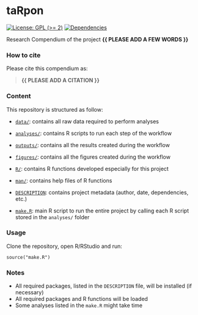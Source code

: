 <!-- README.md is generated from README.Rmd. Please edit that file -->

# taRpon

<!-- badges: start -->

[![License: GPL (&gt;=
2)](https://img.shields.io/badge/License-GPL%20%28%3E%3D%202%29-blue.svg)](https://choosealicense.com/licenses/gpl-2.0/)
[![Dependencies](https://img.shields.io/badge/dependencies-2/94-green?style=flat)](#)
<!-- badges: end -->

Research Compendium of the project **{{ PLEASE ADD A FEW WORDS }}**

### How to cite

Please cite this compendium as:

> **{{ PLEASE ADD A CITATION }}**

### Content

This repository is structured as follow:

-   [`data/`](https://github.com/ajhelmstetter/taRpon/tree/master/data):
    contains all raw data required to perform analyses

-   [`analyses/`](https://github.com/ajhelmstetter/taRpon/tree/master/analyses/):
    contains R scripts to run each step of the workflow

-   [`outputs/`](https://github.com/ajhelmstetter/taRpon/tree/master/outputs):
    contains all the results created during the workflow

-   [`figures/`](https://github.com/ajhelmstetter/taRpon/tree/master/figures):
    contains all the figures created during the workflow

-   [`R/`](https://github.com/ajhelmstetter/taRpon/tree/master/R):
    contains R functions developed especially for this project

-   [`man/`](https://github.com/ajhelmstetter/taRpon/tree/master/man):
    contains help files of R functions

-   [`DESCRIPTION`](https://github.com/ajhelmstetter/taRpon/tree/master/DESCRIPTION):
    contains project metadata (author, date, dependencies, etc.)

-   [`make.R`](https://github.com/ajhelmstetter/taRpon/tree/master/make.R):
    main R script to run the entire project by calling each R script
    stored in the `analyses/` folder

### Usage

Clone the repository, open R/RStudio and run:

    source("make.R")

### Notes

-   All required packages, listed in the `DESCRIPTION` file, will be
    installed (if necessary)
-   All required packages and R functions will be loaded
-   Some analyses listed in the `make.R` might take time
